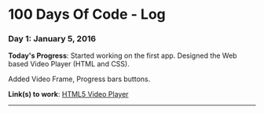 # 100 Days Of Code - Log

### Day 1: January 5, 2016

**Today's Progress**: Started working on the first app. Designed the Web based Video Player (HTML and CSS).

Added Video Frame, Progress bars buttons.

**Link(s) to work**: [HTML5 Video Player](https://github.com/pruthiviraj71/HTML5-Video-Player)

----------

